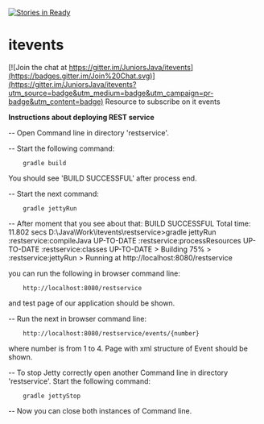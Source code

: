 [![Stories in Ready](https://badge.waffle.io/JuniorsJava/itevents.png?label=ready&title=Ready)](https://waffle.io/JuniorsJava/itevents)
# itevents

[![Join the chat at https://gitter.im/JuniorsJava/itevents](https://badges.gitter.im/Join%20Chat.svg)](https://gitter.im/JuniorsJava/itevents?utm_source=badge&utm_medium=badge&utm_campaign=pr-badge&utm_content=badge)
Resource to subscribe on it events 

<b>Instructions about deploying REST service</b>

-- Open Command line in directory 'restservice'.

-- Start the following command: 
        
        gradle build

You should see 'BUILD SUCCESSFUL' after process end.

-- Start the next command: 
        
        gradle jettyRun

-- After moment that you see about that:
        BUILD SUCCESSFUL
        Total time: 11.802 secs
        D:\Java\Work\itevents\restservice>gradle jettyRun
        :restservice:compileJava UP-TO-DATE
        :restservice:processResources UP-TO-DATE
        :restservice:classes UP-TO-DATE
        > Building 75% > :restservice:jettyRun > Running at http://localhost:8080/restservice

you can run the following in browser command line:

        http://localhost:8080/restservice
        
and test page of our application should be shown.

-- Run the next in browser command line:

        http://localhost:8080/restservice/events/{number}
        
where number is from 1 to 4.
Page with xml structure of Event should be shown.

-- To stop Jetty correctly open another Command line in directory 'restservice'.
Start the following command: 
        
        gradle jettyStop
        
-- Now you can close both instances of Command line.

